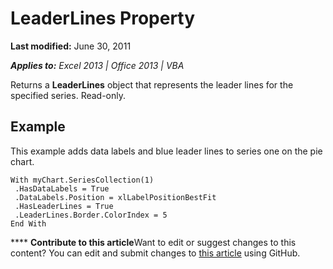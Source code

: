 
# LeaderLines Property

 **Last modified:** June 30, 2011

 _**Applies to:** Excel 2013 | Office 2013 | VBA_

Returns a  **LeaderLines** object that represents the leader lines for the specified series. Read-only.


## Example

This example adds data labels and blue leader lines to series one on the pie chart.


```
With myChart.SeriesCollection(1) 
 .HasDataLabels = True 
 .DataLabels.Position = xlLabelPositionBestFit 
 .HasLeaderLines = True 
 .LeaderLines.Border.ColorIndex = 5 
End With
```


****   **Contribute to this article**Want to edit or suggest changes to this content? You can edit and submit changes to  [this article](https://github.com/jhershey00/VBA_Excel_Test/OpenXMLCon/articles/ddd9ab86-d135-73de-b888-3ba43c39ece8.md) using GitHub.

